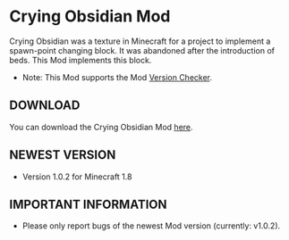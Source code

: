 # Crying Obsidian Mod

Crying Obsidian was a texture in Minecraft for a project to implement a spawn-point changing block. It was abandoned after the introduction of beds. This Mod implements this block.

 * Note: This Mod supports the Mod [Version Checker](http://www.minecraftforum.net/forums/mapping-and-modding/minecraft-mods/2091981-version-checker-auto-update-mods-and-clean).

## DOWNLOAD

You can download the Crying Obsidian Mod [here](http://errorcraftlp.github.io/download/cryingobsidian/index.html).

## NEWEST VERSION

* Version 1.0.2 for Minecraft 1.8

## IMPORTANT INFORMATION

* Please only report bugs of the newest Mod version (currently: v1.0.2).
